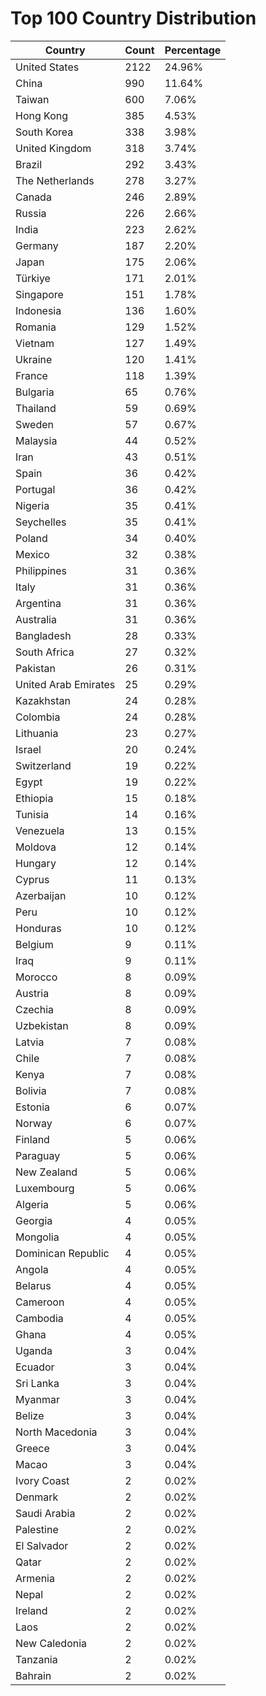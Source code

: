 # Top 100 Country Distribution
| Country | Count | Percentage |
|----|----|----|
| United States | 2122 | 24.96% |
| China | 990 | 11.64% |
| Taiwan | 600 | 7.06% |
| Hong Kong | 385 | 4.53% |
| South Korea | 338 | 3.98% |
| United Kingdom | 318 | 3.74% |
| Brazil | 292 | 3.43% |
| The Netherlands | 278 | 3.27% |
| Canada | 246 | 2.89% |
| Russia | 226 | 2.66% |
| India | 223 | 2.62% |
| Germany | 187 | 2.20% |
| Japan | 175 | 2.06% |
| Türkiye | 171 | 2.01% |
| Singapore | 151 | 1.78% |
| Indonesia | 136 | 1.60% |
| Romania | 129 | 1.52% |
| Vietnam | 127 | 1.49% |
| Ukraine | 120 | 1.41% |
| France | 118 | 1.39% |
| Bulgaria | 65 | 0.76% |
| Thailand | 59 | 0.69% |
| Sweden | 57 | 0.67% |
| Malaysia | 44 | 0.52% |
| Iran | 43 | 0.51% |
| Spain | 36 | 0.42% |
| Portugal | 36 | 0.42% |
| Nigeria | 35 | 0.41% |
| Seychelles | 35 | 0.41% |
| Poland | 34 | 0.40% |
| Mexico | 32 | 0.38% |
| Philippines | 31 | 0.36% |
| Italy | 31 | 0.36% |
| Argentina | 31 | 0.36% |
| Australia | 31 | 0.36% |
| Bangladesh | 28 | 0.33% |
| South Africa | 27 | 0.32% |
| Pakistan | 26 | 0.31% |
| United Arab Emirates | 25 | 0.29% |
| Kazakhstan | 24 | 0.28% |
| Colombia | 24 | 0.28% |
| Lithuania | 23 | 0.27% |
| Israel | 20 | 0.24% |
| Switzerland | 19 | 0.22% |
| Egypt | 19 | 0.22% |
| Ethiopia | 15 | 0.18% |
| Tunisia | 14 | 0.16% |
| Venezuela | 13 | 0.15% |
| Moldova | 12 | 0.14% |
| Hungary | 12 | 0.14% |
| Cyprus | 11 | 0.13% |
| Azerbaijan | 10 | 0.12% |
| Peru | 10 | 0.12% |
| Honduras | 10 | 0.12% |
| Belgium | 9 | 0.11% |
| Iraq | 9 | 0.11% |
| Morocco | 8 | 0.09% |
| Austria | 8 | 0.09% |
| Czechia | 8 | 0.09% |
| Uzbekistan | 8 | 0.09% |
| Latvia | 7 | 0.08% |
| Chile | 7 | 0.08% |
| Kenya | 7 | 0.08% |
| Bolivia | 7 | 0.08% |
| Estonia | 6 | 0.07% |
| Norway | 6 | 0.07% |
| Finland | 5 | 0.06% |
| Paraguay | 5 | 0.06% |
| New Zealand | 5 | 0.06% |
| Luxembourg | 5 | 0.06% |
| Algeria | 5 | 0.06% |
| Georgia | 4 | 0.05% |
| Mongolia | 4 | 0.05% |
| Dominican Republic | 4 | 0.05% |
| Angola | 4 | 0.05% |
| Belarus | 4 | 0.05% |
| Cameroon | 4 | 0.05% |
| Cambodia | 4 | 0.05% |
| Ghana | 4 | 0.05% |
| Uganda | 3 | 0.04% |
| Ecuador | 3 | 0.04% |
| Sri Lanka | 3 | 0.04% |
| Myanmar | 3 | 0.04% |
| Belize | 3 | 0.04% |
| North Macedonia | 3 | 0.04% |
| Greece | 3 | 0.04% |
| Macao | 3 | 0.04% |
| Ivory Coast | 2 | 0.02% |
| Denmark | 2 | 0.02% |
| Saudi Arabia | 2 | 0.02% |
| Palestine | 2 | 0.02% |
| El Salvador | 2 | 0.02% |
| Qatar | 2 | 0.02% |
| Armenia | 2 | 0.02% |
| Nepal | 2 | 0.02% |
| Ireland | 2 | 0.02% |
| Laos | 2 | 0.02% |
| New Caledonia | 2 | 0.02% |
| Tanzania | 2 | 0.02% |
| Bahrain | 2 | 0.02% |
